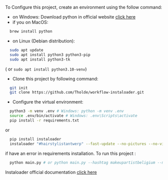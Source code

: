 To Configure this project, create an environment using the follow command:
- on Windows: Download python in official website [click here](https://www.python.org/downloads/)
- if you on MacOS:
```bash
  brew install python
```
- on Linux (Debian distribution):
```bash
  sudo apt update
  sudo apt install python3 python3-pip 
  sudo apt install python3-tk
```
( or `sudo apt install python3.10-venv`)
- Clone this project by following command:
```bash
  git init
  git clone https://github.com/Tholde/workflow-instaloader.git
```
- Configure the virtual environment:
```bash
  python3 -m venv .env # Windows: python -m venv .env
  source .env/bin/activate # Windows: .env\Scripts\activate
  pip install -r requirements.txt
 ```
or
```bash
  pip install instaloader
  instaloader "#hairstylistantwerp" --fast-update --no-pictures --no-videos --no-captions
```
if have an error in requirements installation. To run this project :
```bash
  python main.py # or python main.py --hashtag makeupartistbeligium --max 10 
```
Instaloader official documentation [click here](https://instaloader.github.io/)